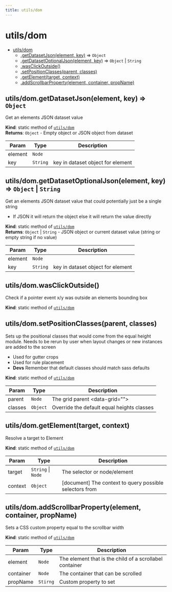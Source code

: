 ```yaml
---
title: utils/dom
---
```


<a name="module_utils/dom"></a>

# utils/dom

* [utils/dom](#module_utils/dom)
    * [.getDatasetJson(element, key)](#module_utils/dom.getDatasetJson) ⇒ <code>Object</code>
    * [.getDatasetOptionalJson(element, key)](#module_utils/dom.getDatasetOptionalJson) ⇒ <code>Object</code> \| <code>String</code>
    * [.wasClickOutside()](#module_utils/dom.wasClickOutside)
    * [.setPositionClasses(parent, classes)](#module_utils/dom.setPositionClasses)
    * [.getElement(target, context)](#module_utils/dom.getElement)
    * [.addScrollbarProperty(element, container, propName)](#module_utils/dom.addScrollbarProperty)

<a name="module_utils/dom.getDatasetJson"></a>

## utils/dom.getDatasetJson(element, key) ⇒ <code>Object</code>
Get an elements JSON dataset value

**Kind**: static method of [<code>utils/dom</code>](#module_utils/dom)  
**Returns**: <code>Object</code> - Empty object or JSON object from dataset  

| Param | Type | Description |
| --- | --- | --- |
| element | <code>Node</code> |  |
| key | <code>String</code> | key in dataset object for element |

<a name="module_utils/dom.getDatasetOptionalJson"></a>

## utils/dom.getDatasetOptionalJson(element, key) ⇒ <code>Object</code> \| <code>String</code>
Get an elements JSON dataset value that could potentially just be a single string
- If JSON it will return the object else it will return the value directly

**Kind**: static method of [<code>utils/dom</code>](#module_utils/dom)  
**Returns**: <code>Object</code> \| <code>String</code> - JSON object or current dataset value (string or empty string if no value)  

| Param | Type | Description |
| --- | --- | --- |
| element | <code>Node</code> |  |
| key | <code>String</code> | key in dataset object for element |

<a name="module_utils/dom.wasClickOutside"></a>

## utils/dom.wasClickOutside()
Check if a pointer event x/y was outside an elements bounding box

**Kind**: static method of [<code>utils/dom</code>](#module_utils/dom)  
<a name="module_utils/dom.setPositionClasses"></a>

## utils/dom.setPositionClasses(parent, classes)
Sets up the positional classes that would come from the equal
  height module. Needs to be rerun by user when layout changes
  or new instances are added to the screen
  - Used for gutter crops
  - Used for rule placement
  - **Devs** Remember that default classes should match sass defaults

**Kind**: static method of [<code>utils/dom</code>](#module_utils/dom)  

| Param | Type | Description |
| --- | --- | --- |
| parent | <code>Node</code> | The grid parent <data-grid=""> |
| classes | <code>Object</code> | Override the default equal heights classes |

<a name="module_utils/dom.getElement"></a>

## utils/dom.getElement(target, context)
Resolve a target to Element

**Kind**: static method of [<code>utils/dom</code>](#module_utils/dom)  

| Param | Type | Description |
| --- | --- | --- |
| target | <code>String</code> \| <code>Node</code> | The selector or node/element |
| context | <code>Object</code> | [document] The context to query possible selectors from |

<a name="module_utils/dom.addScrollbarProperty"></a>

## utils/dom.addScrollbarProperty(element, container, propName)
Sets a CSS custom property equal to the scrollbar width

**Kind**: static method of [<code>utils/dom</code>](#module_utils/dom)  

| Param | Type | Description |
| --- | --- | --- |
| element | <code>Node</code> | The element that is the child of a scrollabel container |
| container | <code>Node</code> | The container that can be scrolled |
| propName | <code>Stirng</code> | Custom property to set |


  